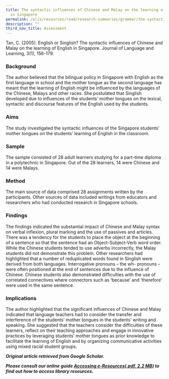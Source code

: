```yaml
---
title: The syntactic influences of Chinese and Malay on the learning of English
  in Singapore
permalink: /elis/resources/read/research-summaries/grammar/the-syntactic-influences-on-the-learning-of-english/
description: ""
third_nav_title: Assessment
---
```

Tan, C. (2005). English or Singlish? The syntactic influences of Chinese and Malay on the learning of English in Singapore. Journal of Language and Learning, 3(1), 156-179.

### Background

The author believed that the bilingual policy in Singapore with English as the first language in school and the mother tongue as the second language has meant that the learning of English might be influenced by the languages of the Chinese, Malays and other races. She postulated that Singlish developed due to influences of the students’ mother tongues on the lexical, syntactic and discourse features of the English used by the students.

### Aims

The study investigated the syntactic influences of the Singapore students’ mother tongues on the students’ learning of English in the classroom.

### Sample

The sample consisted of 28 adult learners studying for a part-time diploma in a polytechnic in Singapore. Out of the 28 learners, 14 were Chinese and 14 were Malays.

### Method

The main source of data comprised 28 assignments written by the participants. Other sources of data included writings from educators and researchers who had conducted research in Singapore schools.

### Findings

The findings indicated the substantial impact of Chinese and Malay syntax on verbal inflexion, plural marking and the use of passives and articles. There was a tendency for the students to place the object at the beginning of a sentence so that the sentence had an Object-Subject-Verb word order. While the Chinese students tended to use adverbs incorrectly, the Malay students did not demonstrate this problem. Other researchers had highlighted that a number of reduplicated words found in Singlish were derived from both languages. Interrogative pronouns – the wh- pronouns – were often positioned at the end of sentences due to the influence of Chinese. Chinese students also demonstrated difficulties with the use of correlated connectives where connectors such as ‘because’ and ‘therefore’ were used in the same sentence.

### Implications

The author highlighted that the significant influences of Chinese and Malay indicated that language teachers had to consider the transfer and interference of the students’ mother tongues in the students’ writing and speaking. She suggested that the teachers consider the difficulties of these learners, reflect on their teaching approaches and engage in innovative practices by leveraging students’ mother tongues as prior knowledge to facilitate the learning of English and by organizing communicative activities using mixed racial student groups.


_**Original article retrieved from Google Scholar.**_   

**_Please consult our online guide [Accessing e-Resources(.pdf, 2.2 MB)](https://academyofsingaporeteachers-moe-edu-sg-admin.cwp.sg/elis/resources/read/research-summaries/grammar/18e45074-6b1b-4ac7-811f-1a8da16c4f81 "Accessing e-Resources") to find out how to access library resources._**